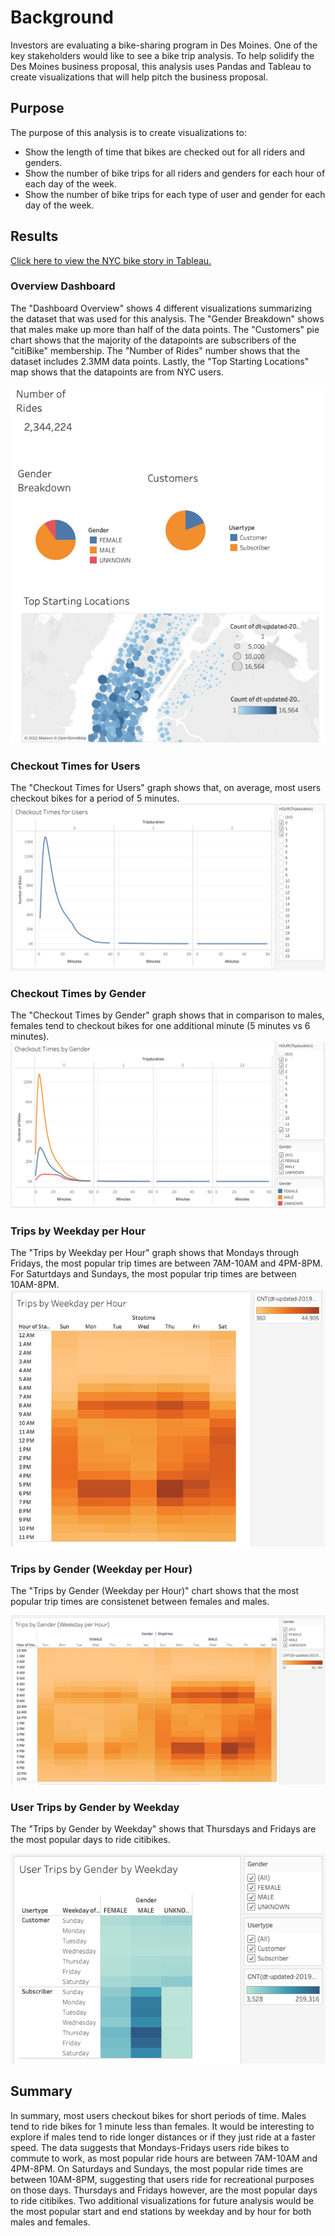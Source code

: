 # Background

Investors are evaluating a bike-sharing program in Des Moines. One of the key stakeholders would like to see a bike trip analysis. To help solidify the Des Moines business proposal, this analysis uses Pandas and Tableau to create visualizations that will help pitch the business proposal.

## Purpose

The purpose of this analysis is to create visualizations to:

- Show the length of time that bikes are checked out for all riders and genders.
- Show the number of bike trips for all riders and genders for each hour of each day of the week.
- Show the number of bike trips for each type of user and gender for each day of the week.

## Results

[Click here to view the NYC bike story in Tableau.](https://public.tableau.com/app/profile/alejandra8846/viz/nyc_citibike_challenge_16512783716070/NYCCityBike?publish=yes)

### Overview Dashboard

The "Dashboard Overview" shows 4 different visualizations summarizing the dataset that was used for this analysis. The "Gender Breakdown" shows that males make up more than half of the data points. The "Customers" pie chart shows that the majority of the datapoints are subscribers of the "citiBike" membership. The "Number of Rides" number shows that the dataset includes 2.3MM data points. Lastly, the "Top Starting Locations" map shows that the datapoints are from NYC users.

<img src="/Images/data-overview.png">

### Checkout Times for Users

The "Checkout Times for Users" graph shows that, on average, most users checkout bikes for a period of 5 minutes.
<img src="/Images/checkout-times-users.png">

### Checkout Times by Gender

The "Checkout Times by Gender" graph shows that in comparison to males, females tend to checkout bikes for one additional minute (5 minutes vs 6 minutes).
<img src="/Images/checkout-times-gender.png">

### Trips by Weekday per Hour

The "Trips by Weekday per Hour" graph shows that Mondays through Fridays, the most popular trip times are between 7AM-10AM and 4PM-8PM. For Saturtdays and Sundays, the most popular trip times are between 10AM-8PM.
<img src="/Images/trips-weekday-hour.png">

### Trips by Gender (Weekday per Hour)

The "Trips by Gender (Weekday per Hour)" chart shows that the most popular trip times are consistenet between females and males.

<img src="/Images/trips-gender-weekday-hour.png">

### User Trips by Gender by Weekday

The "Trips by Gender by Weekday" shows that Thursdays and Fridays are the most popular days to ride citibikes.

<img src="/Images/trips-gender-weekday.png">

## Summary

In summary, most users checkout bikes for short periods of time. Males tend to ride bikes for 1 minute less than females. It would be interesting to explore if males tend to ride longer distances or if they just ride at a faster speed. The data suggests that Mondays-Fridays users ride bikes to commute to work, as most popular ride hours are between 7AM-10AM and 4PM-8PM. On Saturdays and Sundays, the most popular ride times are between 10AM-8PM, suggesting that users ride for recreational purposes on those days. Thursdays and Fridays however, are the most popular days to ride citibikes. Two additional visualizations for future analysis would be the most popular start and end stations by weekday and by hour for both males and females.
